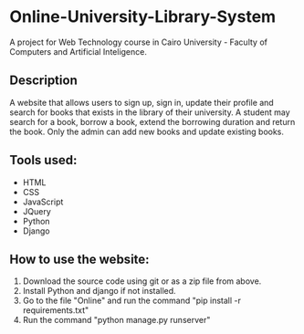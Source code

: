 # Online-University-Library-System
A project for Web Technology course in  Cairo University - Faculty of Computers and Artificial Inteligence.

## Description
A website that allows users to sign up, sign in, update their profile and search for books that exists in the library of their university. A student may search for a book, borrow a book, extend the borrowing duration and return the book. Only the admin can add new books and update existing books. 

 ## Tools used:
 - HTML
 - CSS
 - JavaScript
 - JQuery
 - Python 
 - Django
 
 ## How to use the website: 
 1. Download the source code using git or as a zip file from above.
 2. Install Python and django if not installed.
 3. Go to the file "Online\" and run the command "pip install -r requirements.txt"
 4. Run the command "python manage.py runserver"
